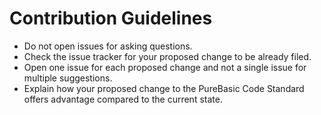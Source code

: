 # Contribution Guidelines

* Do not open issues for asking questions.
* Check the issue tracker for your proposed change to be already filed.
* Open one issue for each proposed change and not a single issue for multiple suggestions.
* Explain how your proposed change to the PureBasic Code Standard offers advantage compared to the current state.

